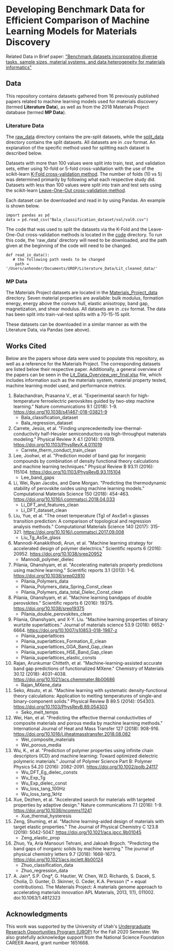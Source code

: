 # Developing Benchmark Data for Efficient Comparison of Machine Learning Models for Materials Discovery

Related Data in Brief paper: ["Benchmark datasets incorporating diverse tasks, sample sizes, material systems, and data heterogeneity for materials informatics"](https://doi.org/10.1016/j.dib.2021.107262)

## Data
This repository contains datasets gathered from 16 previously published papers related to machine learning models used for materials discovery (termed **Literature Data**), as well as from the 2018 Materials Project database (termed **MP Data**).

### Literature Data
The [raw_data](raw_data) directory contains the pre-split datasets, while the [split_data](split_data) directory contains the split datasets. All datasets are in .csv format. An explanation of the specific method used for splitting each dataset is described below.

Datasets with more than 100 values were split into train, test, and validation sets, either using 10-fold or 5-fold cross-valdiation with the use of the scikit-learn [K-Fold cross-validation method](https://scikit-learn.org/stable/modules/generated/sklearn.model_selection.KFold.html). The number of folds (10 vs 5) was determined primarily by following what each respective study did. Datasets with less than 100 values were split into train and test sets using the scikit-learn [Leave-One-Out cross-validation method](https://scikit-learn.org/stable/modules/generated/sklearn.model_selection.LeaveOneOut.html).

Each dataset can be downloaded and read in by using Pandas. An example is shown below.
```
import pandas as pd
data = pd.read_csv("Bala_classification_dataset/val/val0.csv")
```
The code that was used to split the datasets via the K-Fold and the Leave-One-Out cross-validation methods is located in the [code](code/lit_data_k_splits.py) directory. To run this code, the 'raw_data' directory will need to be downloaded, and the path given at the beginning of the code will need to be changed.
```
def read_in_data():
   # the following path needs to be changed
    path = '/Users/anhender/Documents/UROP/Literature_Data/Lit_cleaned_data/'
```

### MP Data
The Materials Project datasets are located in the [Materials_Project_data](Materials_Project_data) directory. Seven material properties are available: bulk modulus, formation energy, energy above the convex hull, elastic anisotropy, band gap, magnetization, and shear modulus. All datasets are in .csv format. The data has been split into train-val-test splits with a 70-15-15 split. 

These datasets can be downloaded in a similar manner as with the Literature Data, via Pandas (see above).

## Works Cited
Below are the papers whose data were used to populate this repository, as well as a reference for the Materials Project. The corresponding datasets are listed below their respective paper. Additionally, a general overview of the papers can be seen in the [Lit_Data_Overview_ver_final.xlsx](Lit_Data_Overview_ver_final.xlsx) file, which includes information such as the materials system, material property tested, machine learning model used, and performance metrics.

1. Balachandran, Prasanna V., et al. "Experimental search for high-temperature ferroelectric perovskites guided by two-step machine learning." Nature communications 9.1 (2018): 1-9. https://doi.org/10.1038/s41467-018-03821-9
   - Bala_classification_dataset
   - Bala_regression_dataset
2. Carrete, Jesús, et al. "Finding unprecedentedly low-thermal-conductivity half-Heusler semiconductors via high-throughput materials modeling." Physical Review X 4.1 (2014): 011019. https://doi.org/10.1103/PhysRevX.4.011019 
   - Carrete_therm_conduct_train_clean
3. Lee, Joohwi, et al. "Prediction model of band gap for inorganic compounds by combination of density functional theory calculations and machine learning techniques." Physical Review B 93.11 (2016): 115104. https://doi.org/10.1103/PhysRevB.93.115104 
   - Lee_band_gaps
4. Li, Wei, Ryan Jacobs, and Dane Morgan. "Predicting the thermodynamic stability of perovskite oxides using machine learning models." Computational Materials Science 150 (2018): 454-463. https://doi.org/10.1016/j.commatsci.2018.04.033 
   - Li_DFT_and_features_clean
   - Li_DFT_dataset_clean
5. Liu, Yue, et al. "The onset temperature (Tg) of AsxSe1-x glasses transition prediction: A comparison of topological and regression analysis methods." Computational Materials Science 140 (2017): 315-321. https://doi.org/10.1016/j.commatsci.2017.09.008 
   - Liu_Tg_AsSe_glass
6. Mannodi-Kanakkithodi, Arun, et al. "Machine learning strategy for accelerated design of polymer dielectrics." Scientific reports 6 (2016): 20952. https://doi.org/10.1038/srep20952  
   - Mannodi_polymer_dielec
7. Pilania, Ghanshyam, et al. "Accelerating materials property predictions using machine learning." Scientific reports 3.1 (2013): 1-6. https://doi.org/10.1038/srep02810
   - Pilania_Polymers_data
   - Pilania_Polymers_data_Spring_Const_clean
   - Pilania_Polymers_data_total_Dielec_Const_clean
8. Pilania, Ghanshyam, et al. "Machine learning bandgaps of double perovskites." Scientific reports 6 (2016): 19375. https://doi.org/10.1038/srep19375 
   - Pilania_double_perovskites_clean
9. Pilania, Ghanshyam, and X-Y. Liu. "Machine learning properties of binary wurtzite superlattices." Journal of materials science 53.9 (2018): 6652-6664. https://doi.org/10.1007/s10853-018-1987-z 
   - Pilania_superlattices
   - Pilania_superlattices_Formation_E_clean
   - Pilania_superlattices_GGA_Band_Gap_clean
   - Pilania_superlattices_HSE_Band_Gap_clean
   - Pilania_superlattices_elastic_consts
10. Rajan, Arunkumar Chitteth, et al. "Machine-learning-assisted accurate band gap predictions of functionalized MXene." Chemistry of Materials 30.12 (2018): 4031-4038. https://doi.org/10.1021/acs.chemmater.8b00686 
    - Rajan_MXene_data
11. Seko, Atsuto, et al. "Machine learning with systematic density-functional theory calculations: Application to melting temperatures of single-and binary-component solids." Physical Review B 89.5 (2014): 054303. https://doi.org/10.1103/PhysRevB.89.054303
    - Seko_melt_temps
12. Wei, Han, et al. "Predicting the effective thermal conductivities of composite materials and porous media by machine learning methods." International Journal of Heat and Mass Transfer 127 (2018): 908-916. https://doi.org/10.1016/j.ijheatmasstransfer.2018.08.082 
    - Wei_composite_materials
    - Wei_porous_media
13. Wu, K., et al. "Prediction of polymer properties using infinite chain descriptors (ICD) and machine learning: Toward optimized dielectric polymeric materials." Journal of Polymer Science Part B: Polymer Physics 54.20 (2016): 2082-2091. https://doi.org/10.1002/polb.24117 
    - Wu_DFT_Eg_dielec_consts
    - Wu_Exp_Tg
    - Wu_Exp_dielec_const
    - Wu_loss_tang_100Hz
    - Wu_loss_tang_1kHz
14. Xue, Dezhen, et al. "Accelerated search for materials with targeted properties by adaptive design." Nature communications 7.1 (2016): 1-9. https://doi.org/10.1038/ncomms11241 
    - Xue_thermal_hysteresis
15. Zeng, Shuming, et al. "Machine learning-aided design of materials with target elastic properties." The Journal of Physical Chemistry C 123.8 (2019): 5042-5047. https://doi.org/10.1021/acs.jpcc.9b01045  
    - Zeng_elastic_prop
16. Zhuo, Ya, Aria Mansouri Tehrani, and Jakoah Brgoch. "Predicting the band gaps of inorganic solids by machine learning." The journal of physical chemistry letters 9.7 (2018): 1668-1673. https://doi.org/10.1021/acs.jpclett.8b00124 
    - Zhuo_classification_data
    - Zhuo_regression_data
17. A. Jain*, S.P. Ong*, G. Hautier, W. Chen, W.D. Richards, S. Dacek, S. Cholia, D. Gunter, D. Skinner, G. Ceder, K.A. Persson (* = equal contributions). The Materials Project: A materials genome approach to accelerating materials innovation APL Materials, 2013, 1(1), 011002. doi:10.1063/1.4812323

## Acknowledgments
This work was supported by the University of Utah's [Undergraduate Reserach Opportunities Program (UROP)](https://our.utah.edu/urop/) for the Fall 2020 Semester. We also gratefully acknowledge support from the National Science Foundation CAREER Award, grant number 1651668.

